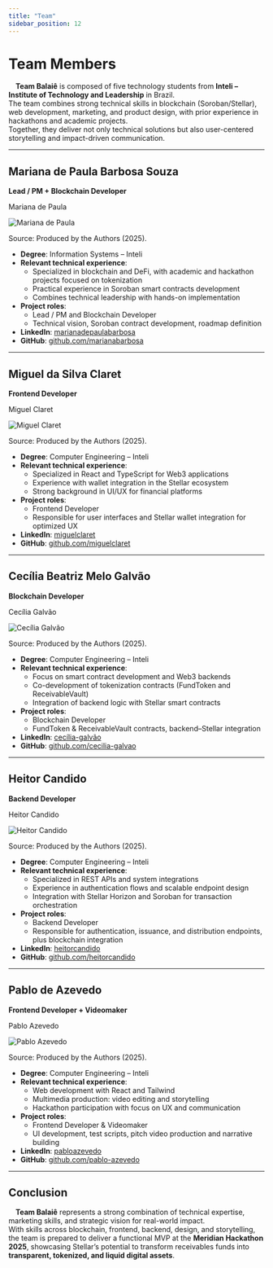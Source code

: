```yaml
---
title: "Team"
sidebar_position: 12
---
```


# Team Members

&emsp;**Team Balaiê** is composed of five technology students from **Inteli – Institute of Technology and Leadership** in Brazil.  
The team combines strong technical skills in blockchain (Soroban/Stellar), web development, marketing, and product design, with prior experience in hackathons and academic projects.  
Together, they deliver not only technical solutions but also user-centered storytelling and impact-driven communication.  

---

## Mariana de Paula Barbosa Souza  
**Lead / PM + Blockchain Developer**

<p style={{textAlign: 'center'}}> Mariana de Paula </p>
<div style={{margin: 15}}>
    <div style={{textAlign: 'center'}}>
        <img src={require("../static/img/Mariana.jpg").default} style={{width: 300}} alt="Mariana de Paula" />
        <br />
    </div>
</div>
<p style={{textAlign: 'center'}}> Source: Produced by the Authors (2025).</p>

- **Degree**: Information Systems – Inteli  
- **Relevant technical experience**:
  - Specialized in blockchain and DeFi, with academic and hackathon projects focused on tokenization  
  - Practical experience in Soroban smart contracts development  
  - Combines technical leadership with hands-on implementation  
- **Project roles**:
  - Lead / PM and Blockchain Developer  
  - Technical vision, Soroban contract development, roadmap definition 
- **LinkedIn**: [marianadepaulabarbosa](https://www.linkedin.com/in/marianadepaulabarbosa/)  
- **GitHub**: [github.com/marianabarbosa](https://github.com/MariMari0945)  

---

## Miguel da Silva Claret  
**Frontend Developer**

<p style={{textAlign: 'center'}}> Miguel Claret </p>
<div style={{margin: 15}}>
    <div style={{textAlign: 'center'}}>
        <img src={require("../static/img/Miguel.jpg").default} style={{width: 300}} alt="Miguel Claret" />
        <br />
    </div>
</div>
<p style={{textAlign: 'center'}}> Source: Produced by the Authors (2025).</p>

- **Degree**: Computer Engineering – Inteli  
- **Relevant technical experience**:
  - Specialized in React and TypeScript for Web3 applications  
  - Experience with wallet integration in the Stellar ecosystem  
  - Strong background in UI/UX for financial platforms  
- **Project roles**:
  - Frontend Developer  
  - Responsible for user interfaces and Stellar wallet integration for optimized UX 
- **LinkedIn**: [miguelclaret](https://www.linkedin.com/in/miguelclaret/)  
- **GitHub**: [github.com/miguelclaret](https://github.com/miguelclaret)  

---

## Cecília Beatriz Melo Galvão  
**Blockchain Developer**

<p style={{textAlign: 'center'}}> Cecília Galvão </p>
<div style={{margin: 15}}>
    <div style={{textAlign: 'center'}}>
        <img src={require("../static/img/Cecilia.jpg").default} style={{width: 300}} alt="Cecília Galvão" />
        <br />
    </div>
</div>
<p style={{textAlign: 'center'}}> Source: Produced by the Authors (2025).</p>

- **Degree**: Computer Engineering – Inteli  
- **Relevant technical experience**:
  - Focus on smart contract development and Web3 backends  
  - Co-development of tokenization contracts (FundToken and ReceivableVault)  
  - Integration of backend logic with Stellar smart contracts  
- **Project roles**:
  - Blockchain Developer  
  - FundToken & ReceivableVault contracts, backend–Stellar integration  
- **LinkedIn**: [cecília-galvão](https://www.linkedin.com/in/cec%C3%ADlia-galv%C3%A3o/)  
- **GitHub**: [github.com/cecilia-galvao](https://github.com/ceciliagalvaoo)  

---

## Heitor Candido  
**Backend Developer**

<p style={{textAlign: 'center'}}> Heitor Candido </p>
<div style={{margin: 15}}>
    <div style={{textAlign: 'center'}}>
        <img src={require("../static/img/Heitor.png").default} style={{width: 300}} alt="Heitor Candido" />
        <br />
    </div>
</div>
<p style={{textAlign: 'center'}}> Source: Produced by the Authors (2025).</p>

- **Degree**: Computer Engineering – Inteli  
- **Relevant technical experience**:
  - Specialized in REST APIs and system integrations  
  - Experience in authentication flows and scalable endpoint design  
  - Integration with Stellar Horizon and Soroban for transaction orchestration  
- **Project roles**:
  - Backend Developer  
  - Responsible for authentication, issuance, and distribution endpoints, plus blockchain integration
- **LinkedIn**: [heitorcandido](https://www.linkedin.com/in/heitorfariacandido/)  
- **GitHub**: [github.com/heitorcandido](https://github.com/HeitorCand)  

---

## Pablo de Azevedo  
**Frontend Developer + Videomaker**

<p style={{textAlign: 'center'}}> Pablo Azevedo </p>
<div style={{margin: 15}}>
    <div style={{textAlign: 'center'}}>
        <img src={require("../static/img/Pablo.jpg").default} style={{width: 300}} alt="Pablo Azevedo" />
        <br />
    </div>
</div>
<p style={{textAlign: 'center'}}> Source: Produced by the Authors (2025).</p>

- **Degree**: Computer Engineering – Inteli  
- **Relevant technical experience**:
  - Web development with React and Tailwind  
  - Multimedia production: video editing and storytelling  
  - Hackathon participation with focus on UX and communication  
- **Project roles**:
  - Frontend Developer & Videomaker  
  - UI development, test scripts, pitch video production and narrative building   
- **LinkedIn**: [pabloazevedo](https://www.linkedin.com/in/pabloazevedo/)  
- **GitHub**: [github.com/pablo-azevedo](https://github.com/zzaved)  

---

## Conclusion

&emsp;**Team Balaiê** represents a strong combination of technical expertise, marketing skills, and strategic vision for real-world impact.  
With skills across blockchain, frontend, backend, design, and storytelling, the team is prepared to deliver a functional MVP at the **Meridian Hackathon 2025**, showcasing Stellar’s potential to transform receivables funds into **transparent, tokenized, and liquid digital assets**.
